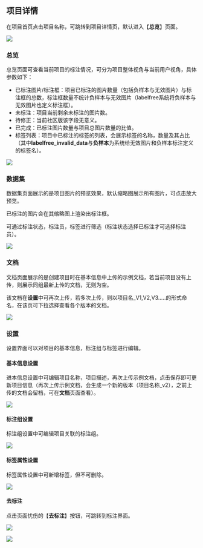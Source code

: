 ## 项目详情

在项目首页点击项目名称，可跳转到项目详情页，默认进入【**总览**】页面。

![](https://files.catbox.moe/fo3iu4.png)

### 总览

总览页面可查看当前项目的标注情况，可分为项目整体视角与当前用户视角，具体参数如下：

- 已标注图片/标注框：项目已标注的图片数量（包括负样本与无效图片）与标注框的总数，标注框数量不统计负样本与无效图片（labelfree系统将负样本与无效图片也定义标注框）。
- 未标注：项目当前剩余未标注的图片数。
- 待修正：当前社区版该字段无意义。
- 已完成：已标注图片数量与项目总图片数量的比值。
- 标签列表：项目中已标注的标签的列表，会展示标签的名称，数量及其占比（其中**labelfree_invalid_data**与**负样本**为系统给无效图片和负样本标注定义的标签名）。

![](https://files.catbox.moe/uimln5.png)

### 数据集

数据集页面展示的是项目图片的预览效果，默认缩略图展示所有图片，可点击放大预览。

已标注的图片会在其缩略图上渲染出标注框。

可通过标注状态，标注员，标签进行筛选（标注状态选择已标注才可选择标注员）。

![](https://files.catbox.moe/5u6oin.png)

### 文档

文档页面展示的是创建项目时在基本信息中上传的示例文档，若当前项目没有上传，则展示同组最新上传的文档，无则为空。

该文档在**设置**中可再次上传，若多次上传，则以项目名_V1,V2,V3.....的形式命名，在该页可下拉选择查看各个版本的文档。

![](https://files.catbox.moe/xs1csc.png)

### 设置

设置界面可以对项目的基本信息，标注组与标签进行编辑。

#### 基本信息设置

进本信息设置中可编辑项目名称，项目描述，再次上传示例文档，点击保存即可更新项目信息（再次上传示例文档，会生成一个新的版本（项目名称_v2），之前上传的文档会留档，可在**文档**页面查看）。

![](https://files.catbox.moe/plubkr.png)

#### 标注组设置

标注组设置中可编辑项目关联的标注组。

![](https://files.catbox.moe/f63j84.png)

#### 标签属性设置

标签属性设置中可新增标签，但不可删除。

![](https://files.catbox.moe/kydiq4.png)

#### 去标注

点击页面忧伤的【**去标注**】按钮，可跳转到标注界面。

![](https://files.catbox.moe/pva41k.png)

![](https://files.catbox.moe/bqg05a.png)